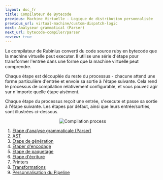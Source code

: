 ```yaml
---
layout: doc_fr
title: Compilateur de Bytecode
previous: Machine Virtuelle - Logique de distribution personnalisée
previous_url: virtual-machine/custom-dispatch-logic
next: Analyseur grammatical (Parser)
next_url: bytecode-compiler/parser
review: true
---
```


Le compilateur de Rubinius converti du code source ruby en bytecode que la 
machine virtuelle peut executer.  Il utilise une série d'étape pour transformer
l'entrée dans une forme que la machine virtuelle peut comprendre.

Chaque étape est découplée du reste du processus - chacune attend une forme 
particulière d'entrée et envoie sa sortie à l'étape suivante.
Cela rend le processus de compilation relativement configurable, 
et vous pouvez agir sur n'importe quelle étape aisément.

Chaque étape du processus reçoit une entrée, s'execute et passe sa sortie
à l'étape suivante. Les étapes par défaut, ainsi que leurs entrée/sorties,
sont illustrées ci-dessous.

<div style="text-align: center; width: 100%">
  <img src="/images/compilation_process.png" alt="Compilation process" />
</div>

1. [Etape d'analyse grammaticale (Parser)](/doc/fr/bytecode-compiler/parser/)
1. [AST](/doc/fr/bytecode-compiler/ast/)
1. [Etape de génération](/doc/fr/bytecode-compiler/generator/)
1. [Etaper d'encodage](/doc/fr/bytecode-compiler/encoder/)
1. [Etape de paquetage](/doc/fr/bytecode-compiler/packager/)
1. [Etape d'écriture](/doc/fr/bytecode-compiler/writer/)
1. Printers
1. [Transformations](/doc/fr/bytecode-compiler/transformations/)
1. [Personnalisation du Pipeline](/doc/fr/bytecode-compiler/customization/)
